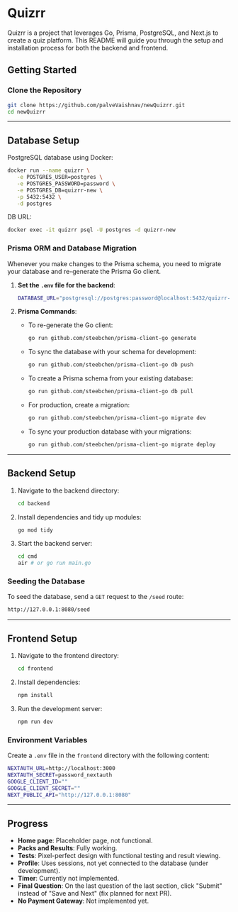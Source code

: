 # Quizrr

Quizrr is a project that leverages Go, Prisma, PostgreSQL, and Next.js to create a quiz platform. This README will guide you through the setup and installation process for both the backend and frontend.

## Getting Started

### Clone the Repository

```bash
git clone https://github.com/palveVaishnav/newQuizrr.git
cd newQuizrr
```

---

## Database Setup

PostgreSQL database using Docker:

```bash
docker run --name quizrr \
   -e POSTGRES_USER=postgres \
   -e POSTGRES_PASSWORD=password \
   -e POSTGRES_DB=quizrr-new \
   -p 5432:5432 \
   -d postgres
```

DB URL:

```bash
docker exec -it quizrr psql -U postgres -d quizrr-new
```

### Prisma ORM and Database Migration

Whenever you make changes to the Prisma schema, you need to migrate your database and re-generate the Prisma Go client.

1. **Set the `.env` file for the backend**:
   ```bash
   DATABASE_URL="postgresql://postgres:password@localhost:5432/quizrr-new"
   ```

2. **Prisma Commands**:
   - To re-generate the Go client:
     ```bash
     go run github.com/steebchen/prisma-client-go generate
     ```
   - To sync the database with your schema for development:
     ```bash
     go run github.com/steebchen/prisma-client-go db push
     ```
   - To create a Prisma schema from your existing database:
     ```bash
     go run github.com/steebchen/prisma-client-go db pull
     ```
   - For production, create a migration:
     ```bash
     go run github.com/steebchen/prisma-client-go migrate dev
     ```
   - To sync your production database with your migrations:
     ```bash
     go run github.com/steebchen/prisma-client-go migrate deploy
     ```

---

## Backend Setup

1. Navigate to the backend directory:
   ```bash
   cd backend
   ```

2. Install dependencies and tidy up modules:
   ```bash
   go mod tidy
   ```

3. Start the backend server:
   ```bash
   cd cmd
   air # or go run main.go
   ```

### Seeding the Database

To seed the database, send a `GET` request to the `/seed` route:

```bash
http://127.0.0.1:8080/seed
```
---

## Frontend Setup

1. Navigate to the frontend directory:
   ```bash
   cd frontend
   ```

2. Install dependencies:
   ```bash
   npm install
   ```

3. Run the development server:
   ```bash
   npm run dev
   ```

### Environment Variables

Create a `.env` file in the `frontend` directory with the following content:

```bash
NEXTAUTH_URL=http://localhost:3000
NEXTAUTH_SECRET=password_nextauth
GOOGLE_CLIENT_ID=""
GOOGLE_CLIENT_SECRET=""
NEXT_PUBLIC_API="http://127.0.0.1:8080"
```

---

## Progress

- **Home page**: Placeholder page, not functional.
- **Packs and Results**: Fully working.
- **Tests**: Pixel-perfect design with functional testing and result viewing.
- **Profile**: Uses sessions, not yet connected to the database (under development).
- **Timer**: Currently not implemented.
- **Final Question**: On the last question of the last section, click "Submit" instead of "Save and Next" (fix planned for next PR).
- **No Payment Gateway**: Not implemented yet.


